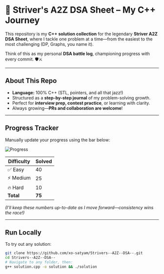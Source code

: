 # 🚀 Striver's A2Z DSA Sheet – My C++ Journey

This repository is my **C++ solution collection** for the legendary **Striver A2Z DSA Sheet**, where I tackle one problem at a time—from the easiest to the most challenging (DP, Graphs, you name it).

Think of this as my personal **DSA battle log**, championing progress with every commit. 🛡️⚔️

---

##  About This Repo
- **Language:** 100% C++ (STL, pointers, and all that jazz!)
- Structured as a **step-by-step journal** of my problem-solving growth.
- Perfect for **interview prep, contest practice**, or learning with clarity.
- Always growing—**PRs and collaboration are welcome**!

---

##  Progress Tracker

Manually update your progress using the bar below:

![Progress](https://progress-bar.dev/40/?title=Completed&width=300&color=blue&suffix=%)

| Difficulty | Solved |
|------------|--------|
| ✅ Easy     | 40     |
| ⚡ Medium   | 25     |
| 🔥 Hard     | 10     |
| **Total**   | **75** |

*(I’ll keep these numbers up-to-date as I move forward—consistency wins the race!)*

---

##  Run Locally

To try out any solution:

```bash
git clone https://github.com/xo-satyam/Strivers--A2Z--DSA--.git
cd Strivers--A2Z--DSA--
# Navigate to any folder, then:
g++ solution.cpp -o solution && ./solution

